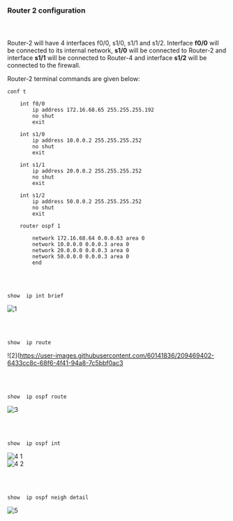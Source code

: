 ### Router 2 configuration <br> <br><br>

Router-2 will have 4 interfaces f0/0, s1/0, s1/1 and s1/2.  Interface **f0/0** will be connected to its internal network, **s1/0** will be connected to Router-2 and interface **s1/1** will be connected to Router-4 and interface **s1/2** will be connected to the firewall.

Router-2 terminal commands are given below:
```
conf t

	int f0/0
		ip address 172.16.68.65 255.255.255.192
		no shut
		exit

	int s1/0
		ip address 10.0.0.2 255.255.255.252
		no shut
		exit

	int s1/1
		ip address 20.0.0.2 255.255.255.252
		no shut
		exit

	int s1/2
		ip address 50.0.0.2 255.255.255.252
		no shut
		exit

	router ospf 1

		network 172.16.68.64 0.0.0.63 area 0
		network 10.0.0.0 0.0.0.3 area 0
		network 20.0.0.0 0.0.0.3 area 0
		network 50.0.0.0 0.0.0.3 area 0
		end

```
<br><br>
```
show  ip int brief
```
![1](https://user-images.githubusercontent.com/60141836/209475671-187256ab-92e3-43b7-91f4-583eea41cdf9.png)

<br><br>
```
show  ip route
```
![2](https://user-images.githubusercontent.com/60141836/209469402-6433cc8c-68f6-4f41-94a8-7c5bbf0ac3

<br><br>
```
show  ip ospf route
```
![3](https://user-images.githubusercontent.com/60141836/209475675-bebbd564-0ea5-4ebc-a767-3b438cae11a2.png)

<br><br>
```
show  ip ospf int
```
![4 1](https://user-images.githubusercontent.com/60141836/209475674-51c01e27-54d9-48bc-9f7a-d62cf92c7958.png)
<br>
![4 2](https://user-images.githubusercontent.com/60141836/209475673-fc4da810-14dc-416a-b2c6-4b0f5bd432eb.png)

<br><br>
```
show  ip ospf neigh detail
```
![5](https://user-images.githubusercontent.com/60141836/209475672-204af5b8-99c1-4e99-a2a4-84638128aa39.png)
